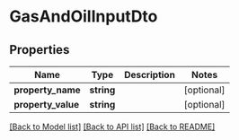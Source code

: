 # GasAndOilInputDto

## Properties
Name | Type | Description | Notes
------------ | ------------- | ------------- | -------------
**property_name** | **string** |  | [optional] 
**property_value** | **string** |  | [optional] 

[[Back to Model list]](../README.md#documentation-for-models) [[Back to API list]](../README.md#documentation-for-api-endpoints) [[Back to README]](../README.md)


